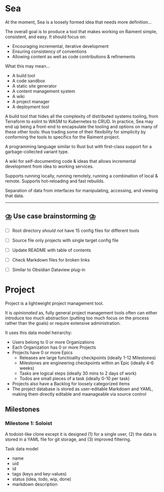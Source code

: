 # Sea

At the moment, Sea is a loosely formed idea that needs more definition...

The overall goal is to produce a tool that makes working on Raiment simple, consistent, and easy. It should focus on:

-   Encouraging incremental, iterative development
-   Ensuring consistency of conventions
-   Allowing content as well as code contributions & refinements

What this may mean...

-   A build tool
-   A code sandbox
-   A static site generator
-   A content management system
-   A wiki
-   A project manager
-   A deployment tool

A build tool that hides all the complexity of distributed systems tooling, from Terraform to eslint to WASM to Kubernetes to CRUD. In practice, Sea may end up being a front-end to encapsulate the tooling and options on many of these other tools: thus trading some of their flexibility for simplicity by conforming the tools to specifics for the Raiment project.

A programming language similar to Rust but with first-class support for a garbage-collected variant type.

A wiki for self-documenting code & ideas that allows incremental development from idea to working services.

Supports running locally, running remotely, running a combination of local & remote. Supports hot-reloading and fast rebuilds.

Separation of data from interfaces for manipulating, accessing, and viewing that data.

---

## ⛈️ Use case brainstorming ⛈️

-   [ ] Root directory _should not_ have 15 config files for different tools
-   [ ] Source file only projects with single target config file
-   [ ] Update README with table of contents
-   [ ] Check Markdown files for broken links
-   [ ] Similar to Obsidian Dataview plug-in


# Project

Project is a lightweight project management tool.

It is _opinionated_ as, fully general project management tools often can either introduce too much abstraction (putting too much focus on the process rather than the goals) or require extensive administration.

It uses this data model heirarchy:

* Users belong to 0 or more Organizations
* Each Organization has 0 or more Projects
* Projects have 0 or more Epics
    * Releases are large functioality checkpoints  (ideally 1-12 Milestones)
    * Milestones are engineering checkpoints within an Epic (ideally 4-6 weeks)
    * Tasks are logical steps (ideally 30 mins to 2 days of work)
    * Todos are small pieces of a task (ideally 0-10 per task)
* Projects also have a Backlog for loosely categorized items
* The project database is stored as user-editable Markdown and YAML, making them directly editable and maanageable via source control

## Milestones

### Milestone 1: Soloist

A todoist-like clone except it is designed (1) for a single user, (2) the data is stored in a YAML file for git storage, and (3) improved filtering.

Task data model

- name
- uid
- id
- tags (keys and key-values)
- status (idea, todo, wip, done)
- markdown description
